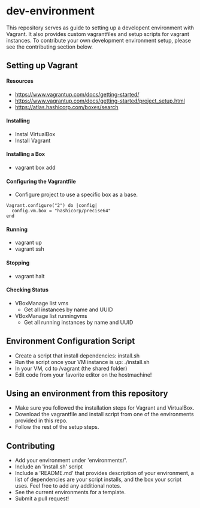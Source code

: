 # dev-environment

This repository serves as guide to setting up a developent environment with Vagrant. It also provides custom vagrantfiles and setup scripts for vagrant instances. To contribute your own development environment setup, please see the contributing section below.

## Setting up Vagrant

#### Resources
* https://www.vagrantup.com/docs/getting-started/
* https://www.vagrantup.com/docs/getting-started/project_setup.html
* https://atlas.hashicorp.com/boxes/search

#### Installing
* Instal VirtualBox
* Install Vagrant

#### Installing a Box
* vagrant box add <box> 

#### Configuring the Vagrantfile
* Configure project to use a specific box as a base.

```
Vagrant.configure("2") do |config|
  config.vm.box = "hashicorp/precise64"
end
```

#### Running
* vagrant up
* vagrant ssh

#### Stopping
* vagrant halt

#### Checking Status
* VBoxManage list vms
    * Get all instances by name and UUID
* VBoxManage list runningvms
    * Get all running instances by name and UUID

## Environment Configuration Script

* Create a script that install dependencies: install.sh
* Run the script once your VM instance is up: ./install.sh
* In your VM, cd to /vagrant (the shared folder)
* Edit code from your favorite editor on the hostmachine!

## Using an environment from this repository

* Make sure you followed the installation steps for Vagrant and VirtualBox.
* Download the vagrantfile and install script from one of the environments provided in this repo.
* Follow the rest of the setup steps.

## Contributing
* Add your environment under 'environments/<name>'.
* Include an 'install.sh' script
* Include a 'README.md' that provides description of your environment, a list of dependencies are your script installs, and the box your script uses. Feel free to add any additional notes.
* See the current environments for a template.
* Submit a pull request!

